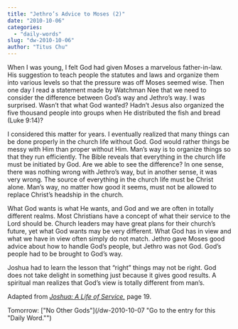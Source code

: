 ```yaml
---
title: "Jethro’s Advice to Moses (2)"
date: "2010-10-06"
categories: 
  - "daily-words"
slug: "dw-2010-10-06"
author: "Titus Chu"
---
```


When I was young, I felt God had given Moses a marvelous father-in-law. His suggestion to teach people the statutes and laws and organize them into various levels so that the pressure was off Moses seemed wise. Then one day I read a statement made by Watchman Nee that we need to consider the difference between God’s way and Jethro’s way. I was surprised. Wasn’t that what God wanted? Hadn’t Jesus also organized the five thousand people into groups when He distributed the fish and bread (Luke 9:14)?

I considered this matter for years. I eventually realized that many things can be done properly in the church life without God. God would rather things be messy with Him than proper without Him. Man’s way is to organize things so that they run efficiently. The Bible reveals that everything in the church life must be initiated by God. Are we able to see the difference? In one sense, there was nothing wrong with Jethro’s way, but in another sense, it was very wrong. The source of everything in the church life must be Christ alone. Man’s way, no matter how good it seems, must not be allowed to replace Christ’s headship in the church.

What God wants is what He wants, and God and we are often in totally different realms. Most Christians have a concept of what their service to the Lord should be. Church leaders may have great plans for their church’s future, yet what God wants may be very different. What God has in view and what we have in view often simply do not match. Jethro gave Moses good advice about how to handle God’s people, but Jethro was not God. God’s people had to be brought to God’s way.

Joshua had to learn the lesson that “right” things may not be right. God does not take delight in something just because it gives good results. A spiritual man realizes that God’s view is totally different from man’s.

Adapted from _[Joshua: A Life of Service](/book-joshua/ "Go to the listing for this book.")[,](/book-journey/ "Go to the listing for this book.")_ page 19.

Tomorrow: ["No Other Gods"](/dw-2010-10-07 "Go to the entry for this "Daily Word."")
